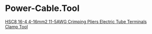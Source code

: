# Power-Cable.Tool
[HSC8 16-4 4-16mm2 11-5AWG Crimping Pliers Electric Tube Terminals Clamp Tool](https://www.ebay.com/itm/183722381542)
